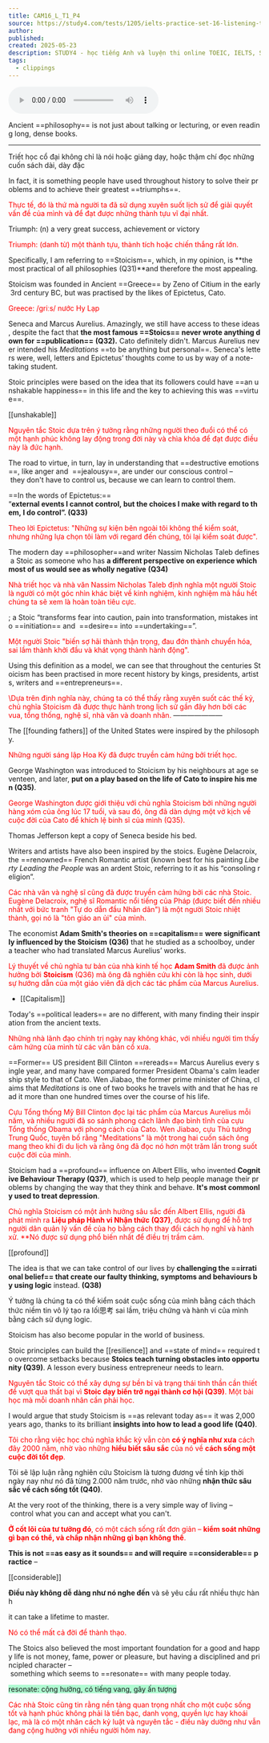 ```yaml
---
title: CAM16_L_T1_P4
source: https://study4.com/tests/1205/ielts-practice-set-16-listening-test-1/results/25575647/details/
author: 
published: 
created: 2025-05-23
description: STUDY4 - học tiếng Anh và luyện thi online TOEIC, IELTS, SAT, ACT, GRE, GMAT.
tags:
  - clippings
---
```


<audio src="https://res.cloudinary.com/dqfpwqvpe/video/upload/v1748010885/yktfhxp7hixypldv7ak3.mp3" controls></audio>

Ancient ==philosophy== is not just about talking or lecturing, or even reading long, dense books.
  
---

Triết học cổ đại không chỉ là nói hoặc giảng dạy, hoặc thậm chí đọc những cuốn sách dài, dày đặc

In fact, it is something people have used throughout history to solve their problems and to achieve their greatest ==triumphs==.

<font color="#ff0000">Thực tế, đó là thứ mà người ta đã sử dụng xuyên suốt lịch sử để giải quyết vấn đề của mình và để đạt được những thành tựu vĩ đại nhất.</font>

Triumph: (n) a very great success, achievement or victory

<font color="#ff0000">Triumph: (danh từ) một thành tựu, thành tích hoặc chiến thắng rất lớn.</font>

Specifically, I am referring to ==Stoicism==, which, in my opinion, is **the most practical of all philosophies (Q31)**and therefore the most appealing.

Stoicism was founded in Ancient ==Greece== by Zeno of Citium in the early 3rd century BC, but was practised by the likes of Epictetus, Cato.


<font color="#ff0000"> Greece: /ɡriːs/ nước Hy Lạp</font>
 
Seneca and Marcus Aurelius. Amazingly, we still have access to these ideas, despite the fact that **the most famous ==Stoics== never wrote anything down for ==publication==** **(Q32).** Cato definitely didn't. Marcus Aurelius never intended his _Meditations_ ==to be anything but personal==. Seneca's letters were, well, letters and Epictetus’ thoughts come to us by way of a note-taking student.

Stoic principles were based on the idea that its followers could have ==an unshakable happiness== in this life and the key to achieving this was ==virtue==. 


[[unshakable]]

<font color="#ff0000">Nguyên tắc Stoic dựa trên ý tưởng rằng những người theo đuổi có thể có một hạnh phúc không lay động trong đời này và chìa khóa để đạt được điều này là đức hạnh.</font>


The road to virtue, in turn, lay in understanding that ==destructive emotions==, like anger and 
==jealousy==, are under our conscious control – they don't have to control us, because we can learn to control them.

==In the words of Epictetus:== “**external events I cannot control, but the choices I make with regard to them, I do control”. (Q33)**

<font color="#ff0000">Theo lời Epictetus: "Những sự kiện bên ngoài tôi không thể kiểm soát, nhưng những lựa chọn tôi làm với regard đến chúng, tôi lại kiểm soát được".</font>

The modern day ==philosopher==and writer Nassim Nicholas Taleb defines a Stoic as someone who has **a different perspective on experience which most of us would see as wholly negative** **(Q34)**

<font color="#ff0000">Nhà triết học và nhà văn Nassim Nicholas Taleb định nghĩa một người Stoic là người có một góc nhìn khác biệt về kinh nghiệm, kinh nghiệm mà hầu hết chúng ta sẽ xem là hoàn toàn tiêu cực.</font>

; a Stoic “transforms fear into caution, pain into transformation, mistakes into ==initiation== and 
==desire== into ==undertaking==”. 

<font color="#ff0000">Một người Stoic "biến sợ hãi thành thận trọng, đau đớn thành chuyển hóa, sai lầm thành khởi đầu và khát vọng thành hành động".</font>


Using this definition as a model, we can see that throughout the centuries Stoicism has been practised in more recent history by kings, presidents, artists, writers and ==entrepreneurs==.

<font color="#ff0000">\Dựa trên định nghĩa này, chúng ta có thể thấy rằng xuyên suốt các thế kỷ, chủ nghĩa Stoicism đã được thực hành trong lịch sử gần đây hơn bởi các vua, tổng thống, nghệ sĩ, nhà văn và doanh nhân.</font>
———————

The [[founding fathers]] of the United States were inspired by the philosophy. 

<font color="#ff0000">Những người sáng lập Hoa Kỳ đã được truyền cảm hứng bởi triết học.</font>

George Washington was introduced to Stoicism by his neighbours at age seventeen, and later, **put on a play based on the life of Cato to inspire his men (Q35)**. 

<font color="#ff0000">George Washington được giới thiệu với chủ nghĩa Stoicism bởi những người hàng xóm của ông lúc 17 tuổi, và sau đó, ông đã dàn dựng một vở kịch về cuộc đời của Cato để khích lệ binh sĩ của mình (Q35).</font>

Thomas Jefferson kept a copy of Seneca beside his bed.

Writers and artists have also been inspired by the stoics. Eugène Delacroix, the ==renowned== French Romantic artist (known best for his painting _Liberty Leading the People_ was an ardent Stoic, referring to it as his “consoling religion”.

<font color="#ff0000">Các nhà văn và nghệ sĩ cũng đã được truyền cảm hứng bởi các nhà Stoic. Eugène Delacroix, nghệ sĩ Romantic nổi tiếng của Pháp (được biết đến nhiều nhất với bức tranh "Tự do dẫn đầu Nhân dân") là một người Stoic nhiệt thành, gọi nó là "tôn giáo an ủi" của mình.</font>

The economist **Adam Smith's theories on ==capitalism== were significantly influenced by the Stoicism** **(Q36)** that he studied as a schoolboy, under a teacher who had translated Marcus Aurelius’ works.

<font color="#ff0000">Lý thuyết về chủ nghĩa tư bản của nhà kinh tế học **Adam Smith** đã được ảnh hưởng bởi **Stoicism** (Q36) mà ông đã nghiên cứu khi còn là học sinh, dưới sự hướng dẫn của một giáo viên đã dịch các tác phẩm của Marcus Aurelius.</font>


- [[Capitalism]]

Today's ==political leaders== are no different, with many finding their inspiration from the ancient texts.

<font color="#ff0000">Những nhà lãnh đạo chính trị ngày nay không khác, với nhiều người tìm thấy cảm hứng của mình từ các văn bản cổ xưa.</font>

==Former== US president Bill Clinton ==rereads== Marcus Aurelius every single year, and many have compared former President Obama's calm leadership style to that of Cato. Wen Jiabao, the former prime minister of China, claims that _Meditations_ is one of two books he travels with and that he has read it more than one hundred times over the course of his life.

<font color="#ff0000">Cựu Tổng thống Mỹ Bill Clinton đọc lại tác phẩm của Marcus Aurelius mỗi năm, và nhiều người đã so sánh phong cách lãnh đạo bình tĩnh của cựu Tổng thống Obama với phong cách của Cato. Wen Jiabao, cựu Thủ tướng Trung Quốc, tuyên bố rằng "Meditations" là một trong hai cuốn sách ông mang theo khi đi du lịch và rằng ông đã đọc nó hơn một trăm lần trong suốt cuộc đời của mình.</font>

Stoicism had a ==profound== influence on Albert Ellis, who invented **Cognitive Behaviour Therapy (Q37)**, which is used to help people manage their problems by changing the way that they think and behave. **It's most commonly used to treat depression**. 

<font color="#ff0000">Chủ nghĩa Stoicism có một ảnh hưởng sâu sắc đến Albert Ellis, người đã phát minh ra **Liệu pháp Hành vi Nhận thức (Q37)**, được sử dụng để hỗ trợ người dân quản lý vấn đề của họ bằng cách thay đổi cách họ nghĩ và hành xử. **Nó được sử dụng phổ biến nhất để điều trị trầm cảm.</font>


[[profound]]

The idea is that we can take control of our lives by **challenging the ==irrational belief== that create our faulty thinking, symptoms and behaviours by using logic** instead. **(Q38)**

Ý tưởng là chúng ta có thể kiểm soát cuộc sống của mình bằng cách thách thức niềm tin vô lý tạo ra lối思考 sai lầm, triệu chứng và hành vi của mình bằng cách sử dụng logic.


Stoicism has also become popular in the world of business. 

Stoic principles can build the [[resilience]] and ==state of mind== required to overcome setbacks because **Stoics teach turning obstacles into opportunity (Q39)**. A lesson every business entrepreneur needs to learn.


<font color="#ff0000">Nguyên tắc Stoic có thể xây dựng sự bền bỉ và trạng thái tinh thần cần thiết để vượt qua thất bại vì **Stoic dạy biến trở ngại thành cơ hội (Q39)**. Một bài học mà mỗi doanh nhân cần phải học.</font>


I would argue that study Stoicism is ==as relevant today as== it was 2,000 years ago, thanks to its brilliant **insights into how to lead a good life (Q40)**. 

<font color="#ff0000">Tôi cho rằng việc học chủ nghĩa khắc kỷ vẫn còn **có ý nghĩa như xưa** cách đây 2000 năm, nhờ vào những **hiểu biết sâu sắc** của nó về **cách sống một cuộc đời tốt đẹp**.</font>

Tôi sẽ lập luận rằng nghiên cứu Stoicism là tương đương về tính kịp thời ngày nay như nó đã từng 2.000 năm trước, nhờ vào những **nhận thức sâu sắc về cách sống tốt (Q40)**.


At the very root of the thinking, there is a very simple way of living – control what you can and accept what you can't. 


<font color="#ff0000">**Ở cốt lõi của tư tưởng đó**, có một cách sống rất đơn giản – **kiểm soát những gì bạn có thể, và chấp nhận những gì bạn không thể**.</font>


**This is not ==as easy as it sounds== and will require ==considerable== practice** –

[[considerable]]


**Điều này không dễ dàng như nó nghe đến** và sẽ yêu cầu rất nhiều thực hành


it can take a lifetime to master.


<font color="#ff0000">Nó có thể mất cả đời để thành thạo.</font>


The Stoics also believed the most important foundation for a good and happy life is not money, fame, power or pleasure, but having a disciplined and principled character – something which seems to ==resonate== with many people today.

<span style="background:#affad1">resonate: cộng hưởng, có tiếng vang, gây ấn tượng</span>

<font color="#ff0000">Các nhà Stoic cũng tin rằng nền tảng quan trọng nhất cho một cuộc sống tốt và hạnh phúc không phải là tiền bạc, danh vọng, quyền lực hay khoái lạc, mà là có một nhân cách kỷ luật và nguyên tắc - điều này dường như vẫn đang cộng hưởng với nhiều người hôm nay.</font>

